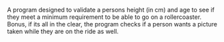 A program designed to validate a persons height (in cm) and age to see if they meet a minimum requirement to be able to go on a rollercoaster. Bonus, if its all in the clear, the  program checks if a person wants a picture taken while they are on the ride as well. 

